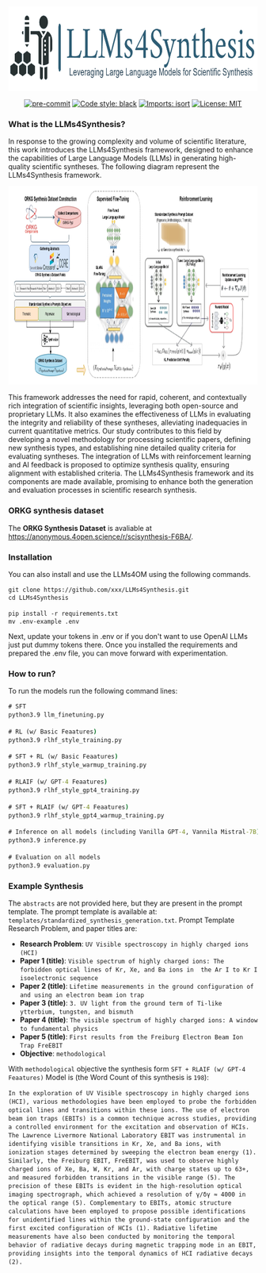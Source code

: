 <div align="center">
 <img src="images/llms4synthesis-logo.png" width="800" height="170"/>
</div>

<div align="center">

[![pre-commit](https://img.shields.io/badge/pre--commit-enabled-brightgreen?logo=pre-commit)](https://github.com/pre-commit/pre-commit)
[![Code style: black](https://img.shields.io/badge/code%20style-black-000000.svg)](https://github.com/psf/black)
[![Imports: isort](https://img.shields.io/badge/%20imports-isort-%231674b1?style=flat&labelColor=ef8336)](https://pycqa.github.io/isort/)
[![License: MIT](https://img.shields.io/badge/License-MIT-yellow.svg)](https://opensource.org/licenses/MIT)

</div>

### What is the LLMs4Synthesis?

In response to the growing complexity and volume of scientific literature, this work introduces the LLMs4Synthesis framework, designed to enhance the capabilities of Large Language Models (LLMs) in generating high-quality scientific syntheses. The following diagram represent the LLMs4Synthesis framework.

<div align="center">
 <img src="images/LLMs4Synthesis.jpg" width="1000" height="400"/>
</div>

This framework addresses the need for rapid, coherent, and contextually rich integration of scientific insights, leveraging both open-source and proprietary LLMs. It also examines the effectiveness of LLMs in evaluating the integrity and reliability of these syntheses, alleviating inadequacies in current quantitative metrics. Our study contributes to this field by developing a novel methodology for processing scientific papers, defining new synthesis types, and establishing nine detailed quality criteria for evaluating syntheses. The integration of LLMs with reinforcement learning and AI feedback is proposed to optimize synthesis quality, ensuring alignment with established criteria. The LLMs4Synthesis framework and its components are made available, promising to enhance both the generation and evaluation processes in scientific research synthesis.


### ORKG synthesis dataset
The **ORKG Synthesis Dataset** is avaliable at  https://anonymous.4open.science/r/scisynthesis-F6BA/.

### Installation
You can also install and use the LLMs4OM using the following commands.
```
git clone https://github.com/xxx/LLMs4Synthesis.git
cd LLMs4Synthesis

pip install -r requirements.txt
mv .env-example .env
```
Next, update your tokens in .env or if you don't want to use OpenAI LLMs just put dummy tokens there. Once you installed the requirements and prepared the .env file, you can move forward with experimentation.

### How to run?
To run the models run the following command lines:

```cmd
# SFT
python3.9 llm_finetuning.py

# RL (w/ Basic Feaatures)
python3.9 rlhf_style_training.py

# SFT + RL (w/ Basic Feaatures)
python3.9 rlhf_style_warmup_training.py

# RLAIF (w/ GPT-4 Feaatures)
python3.9 rlhf_style_gpt4_training.py

# SFT + RLAIF (w/ GPT-4 Feaatures)
python3.9 rlhf_style_gpt4_warmup_training.py

# Inference on all models (including Vanilla GPT-4, Vannila Mistral-7B)
python3.9 inference.py

# Evaluation on all models
python3.9 evaluation.py
```
### Example Synthesis

The `abstracts` are not provided here, but they are present in the prompt template. The prompt template is available at: `templates/standardized_synthesis_generation.txt`.  Prompt Template Research Problem, and paper titles are:
* **Research Problem**: `UV Visible spectroscopy in highly charged ions (HCI)`
* **Paper 1 (title)**: `Visible spectrum of highly charged ions: The forbidden optical lines of Kr, Xe, and Ba ions in  the Ar I to Kr I isoelectronic sequence`
* **Paper 2 (title)**: `Lifetime measurements in the ground configuration of and using an electron beam ion trap`
* **Paper 3 (title)**: `3. UV light from the ground term of Ti-like ytterbium, tungsten, and bismuth`
* **Paper 4 (title)**: `The visible spectrum of highly charged ions: A window to fundamental physics`
* **Paper 5 (title)**: `First results from the Freiburg Electron Beam Ion Trap FreEBIT`
* **Objective**: `methodological`

With `methodological` objective the synthesis form `SFT + RLAIF (w/ GPT-4 Feaatures)` Model is (the Word Count of this synthesis is `198`):

```In the exploration of UV Visible spectroscopy in highly charged ions (HCI), various methodologies have been employed to probe the forbidden optical lines and transitions within these ions. The use of electron beam ion traps (EBITs) is a common technique across studies, providing a controlled environment for the excitation and observation of HCIs. The Lawrence Livermore National Laboratory EBIT was instrumental in identifying visible transitions in Kr, Xe, and Ba ions, with ionization stages determined by sweeping the electron beam energy (1). Similarly, the Freiburg EBIT, FreEBIT, was used to observe highly charged ions of Xe, Ba, W, Kr, and Ar, with charge states up to 63+, and measured forbidden transitions in the visible range (5). The precision of these EBITs is evident in the high-resolution optical imaging spectrograph, which achieved a resolution of γ/δγ ≈ 4000 in the optical range (5). Complementary to EBITs, atomic structure calculations have been employed to propose possible identifications for unidentified lines within the ground-state configuration and the first excited configuration of HCIs (1). Radiative lifetime measurements have also been conducted by monitoring the temporal behavior of radiative decays during magnetic trapping mode in an EBIT, providing insights into the temporal dynamics of HCI radiative decays (2). ```
